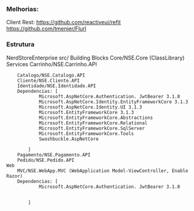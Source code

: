 ### Melhorias:

Client Rest: 
https://github.com/reactiveui/refit
https://github.com/tmenier/Flurl





### Estrutura

NerdStoreEnterprise
src/
	Building Blocks
		Core/NSE.Core  (ClassLibrary)
	Services
        Carrinho/NSE.Carrinho.API
            
        Catalogo/NSE.Catalogo.API
        Cliente/NSE.Cliente.API        
		Identidade/NSE.Identidade.API
        Dependencias: [
                Microsoft.AspNetCore.Authentication. JwtBearer 3.1.8
                Microsoft.AspNetCore.Identity.EntityFrameworkCore 3.1.3
                Microsoft.AspNetCore.Identity.UI 3.1.3
                Microsoft.EntityFrameworkCore 3.1.3
                Microsoft.EntityFrameworkCore.Abstractions
                Microsoft.EntityFrameworkCore.Relational
                Microsoft.EntityFrameworkCore.SqlServer
                Microsoft.EntityFrameworkCore.Tools
                Swashbuckle.AspNetCore

            ]
        Pagamento/NSE.Pagamento.API
        Pedido/NSE.Pedido.API        
	Web
		MVC/NSE.WebApp.MVC (WebApplication Model-ViewController, Enable Razor) 
        Dependencias: [
                Microsoft.AspNetCore.Authentication. JwtBearer 3.1.8
               

            ]
